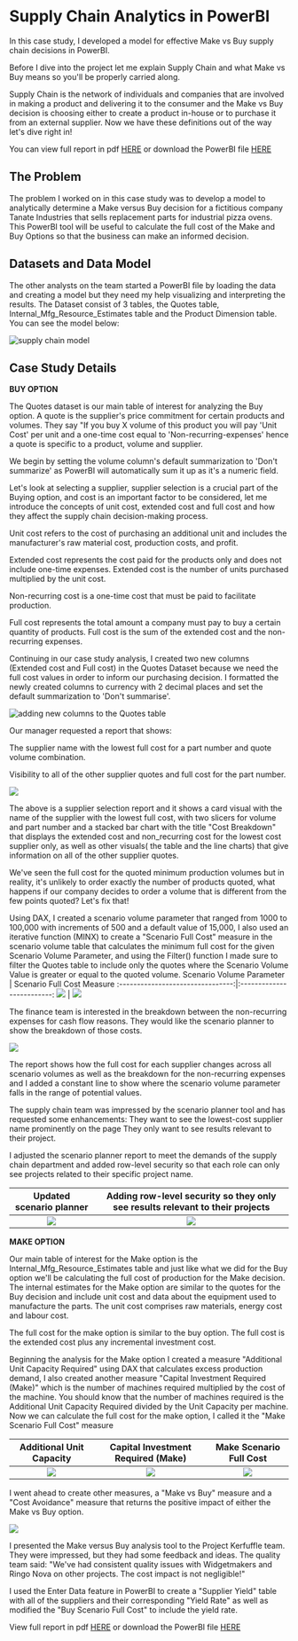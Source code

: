 # Supply Chain Analytics in PowerBI

In this case study, I developed a model for effective Make vs Buy supply chain decisions in PowerBI. 

Before I dive into the project let me explain Supply Chain and what Make vs Buy means so you'll be properly carried along.

Supply Chain is the network of individuals and companies that are involved in making a product and delivering it to the consumer and the Make vs Buy decision is choosing either to create a product in-house or to purchase it from an external supplier. Now we have these definitions out of the way let's dive right in!

You can view full report in pdf [HERE](https://github.com/JachimmaChristian/Case-Study-Supply-Chain-Analytics-in-PowerBI/blob/main/Supply%20chain%20analytics%20dashboard.pdf) or download the PowerBI file [HERE](https://github.com/JachimmaChristian/Case-Study-Supply-Chain-Analytics-in-PowerBI/blob/main/Supply%20chain%20analytics%20dashboard.pbix)

## The Problem
The problem I worked on in this case study was to develop a model to analytically determine a Make versus Buy decision for a fictitious company Tanate Industries that sells replacement parts for industrial pizza ovens. This PowerBI tool will be useful to calculate the full cost of the Make and Buy Options so that the business can make an informed decision.

## Datasets and Data Model
The other analysts on the team started a PowerBI file by loading the data and creating a model but they need my help visualizing and interpreting the results. The Dataset consist of 3 tables, the Quotes table, Internal_Mfg_Resource_Estimates table and the Product Dimension table. You can see the model below:

![supply chain model](supplychain1.png)

## Case Study Details

**BUY OPTION**

The Quotes dataset is our main table of interest for analyzing the Buy option. A quote is the supplier's price commitment for certain products and volumes. They say "If you buy X volume of this product you will pay 'Unit Cost' per unit and a one-time cost equal to 'Non-recurring-expenses' hence a quote is specific to a product, volume and supplier. 

We begin by setting the volume column's default summarization to 'Don't summarize' as PowerBI will automatically sum it up as it's a numeric field.

Let's look at selecting a supplier, supplier selection is a crucial part of the Buying option, and cost is an important factor to be considered, let me introduce the concepts of unit cost, extended cost and full cost and how they affect the supply chain decision-making process.

Unit cost refers to the cost of purchasing an additional unit and includes the manufacturer's raw material cost, production costs, and profit.

Extended cost represents the cost paid for the products only and does not include one-time expenses. Extended cost is the number of units purchased multiplied by the unit cost.

Non-recurring cost is a one-time cost that must be paid to facilitate production.

Full cost represents the total amount a company must pay to buy a certain quantity of products. Full cost is the sum of the extended cost and the non-recurring expenses.

Continuing in our case study analysis, I created two new columns (Extended cost and Full cost) in the Quotes Dataset because we need the full cost values in order to inform our purchasing decision. I formatted the newly created columns to currency with 2 decimal places and set the default summarization to 'Don't summarise'.

![adding new columns to the Quotes table](supplychain2.png)

Our manager requested a report that shows: 

The supplier name with the lowest full cost for a part number and quote volume combination.

Visibility to all of the other supplier quotes and full cost for the part number. 

![](supplychain3.png)

The above is a supplier selection report and it shows a card visual with the name of the supplier with the lowest full cost, with two slicers for volume and part number and a stacked bar chart with the title "Cost Breakdown" that displays the extended cost and non_recurring cost for the lowest cost supplier only, as well as other visuals( the table and the line charts) that give information on all of the other supplier quotes.

We've seen the full cost for the quoted minimum production volumes but in reality, it's unlikely to order exactly the number of products quoted, what happens if our company decides to order a volume that is different from the few points quoted? Let's fix that!

Using DAX, I created a scenario volume parameter that ranged from 1000 to 100,000 with increments of 500 and a default value of 15,000, I also used an iterative function (MINX) to create a "Scenario Full Cost" measure in the scenario volume table that calculates the minimum full cost for the given Scenario Volume Parameter, and using the Filter() function I made sure to filter the Quotes table to include only the quotes where the Scenario Volume Value is greater or equal to the quoted volume.
Scenario Volume Parameter                  | Scenario Full Cost Measure
:--------------------------------:|:-------------------------:
![](supplychain4.png)             | ![](supplychain5.png)


The finance team is interested in the breakdown between the non-recurring expenses for cash flow reasons. They would like the scenario planner to show the breakdown of those costs.


![](supplychain6.png)

The report shows how the full cost for each supplier changes across all scenario volumes as well as the breakdown for the non-recurring expenses and I added a constant line to show where the scenario volume parameter falls in the range of potential values.

The supply chain team was impressed by the scenario planner tool and has requested some enhancements:
They want to see the lowest-cost supplier name prominently on the page 
They only want to see results relevant to their project.

I adjusted the scenario planner report to meet the demands of the supply chain department and added row-level security so that each role can only see projects related to their specific project name.

Updated scenario planner               | Adding row-level security so they only see results relevant to their projects 
:---------------------:|:---------------------:
![](supplychain8.png)  | ![](supplychain7.png)


**MAKE OPTION**

Our main table of interest for the Make option is the Internal_Mfg_Resource_Estimates table and just like what we did for the Buy option we'll be calculating the full cost of production for the Make decision. The internal estimates for the Make option are similar to the quotes for the Buy decision and include unit cost and data about the equipment used to manufacture the parts. The unit cost comprises  raw materials, energy cost and labour cost.

The full cost for the make option is similar to the buy option. The full cost is the extended cost plus any incremental investment cost. 

Beginning the analysis for the Make option I created a measure "Additional Unit Capacity Required" using DAX that calculates excess production demand, I also created another measure "Capital Investment Required (Make)" which is the number of machines required multiplied by the cost of the machine. You should know that the number of machines required is the Additional Unit Capacity Required divided by the Unit Capacity per machine. Now we can calculate the full cost for the make option, I called it the "Make Scenario Full Cost" measure

Additional Unit Capacity| Capital Investment Required (Make)| Make Scenario Full Cost
:---------------------:|:-----------------------:|:---------------------:
![](supplychain9.png)|![](supplychain10.png)|![](supplychain11.png)

I went ahead to create other measures, a "Make vs Buy" measure and a "Cost Avoidance" measure that returns the positive impact of either the Make vs Buy option. 

![](supplychain12.png)

I presented the Make versus Buy analysis tool to the Project Kerfuffle team. They were impressed, but they had some feedback and ideas. The quality team said: "We've had consistent quality issues with Widgetmakers and Ringo Nova on other projects. The cost impact is not negligible!"

I used the Enter Data feature in PowerBI to create a "Supplier Yield" table with all of the suppliers and their corresponding "Yield Rate" as well as modified the "Buy Scenario Full Cost" to include the yield rate.

View full report in pdf [HERE](https://github.com/JachimmaChristian/Case-Study-Supply-Chain-Analytics-in-PowerBI/blob/main/Supply%20chain%20analytics%20dashboard.pdf) or download the PowerBI file [HERE](https://github.com/JachimmaChristian/Case-Study-Supply-Chain-Analytics-in-PowerBI/blob/main/Supply%20chain%20analytics%20dashboard.pbix)

